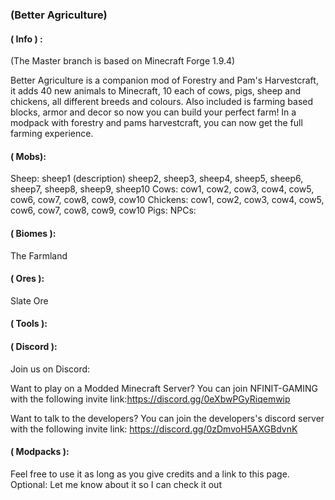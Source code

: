 ### (Better Agriculture)

#### ( Info ) :
(The Master branch is based on Minecraft Forge 1.9.4)

Better Agriculture is a companion mod of Forestry and Pam's Harvestcraft, it adds 40 new animals to Minecraft, 10 each of cows, pigs, sheep and chickens, all different breeds and colours. Also included is farming based blocks, armor and decor so now you can build your perfect farm! In a modpack with forestry and pams harvestcraft, you can now get the full farming experience.

#### ( Mobs):
Sheep:
sheep1 (description)
sheep2,
sheep3,
sheep4,
sheep5,
sheep6,
sheep7,
sheep8,
sheep9,
sheep10
Cows: cow1, cow2, cow3, cow4, cow5, cow6, cow7, cow8, cow9, cow10
Chickens: cow1, cow2, cow3, cow4, cow5, cow6, cow7, cow8, cow9, cow10
Pigs: 
NPCs: 



#### ( Biomes ):

The Farmland 
   
   
#### ( Ores ):

Slate Ore


#### ( Tools ):


#### ( Discord ):
Join us on Discord:

 

Want to play on a Modded Minecraft Server?  You can join NFINIT-GAMING with the following invite link:https://discord.gg/0eXbwPGyRiqemwip

 

 

Want to talk to the developers?  You can join the developers's discord server with the following invite link: https://discord.gg/0zDmvoH5AXGBdvnK
 
#### ( Modpacks ):
Feel free to use it as long as you give credits and a link to this page.
Optional: Let me know about it so I can check it out

